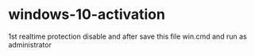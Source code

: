 # windows-10-activation
1st realtime protection disable and 
after save this file win.cmd and run as administrator

